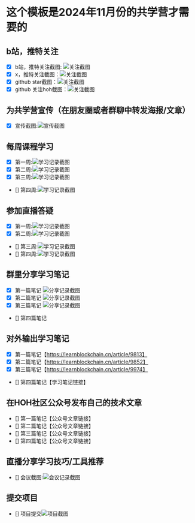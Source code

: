 # 这个模板是2024年11月份的共学营才需要的

## b站，推特关注

- [x] b站，推特关注截图: ![关注截图](./images/bilibili.jpg)
- [x] x，推特关注截图：![关注截图](./images/hoh.jpg)
- [x] github star截图：![关注截图](./images/star.jpg)
- [x] github 关注hoh截图：![关注截图](./images/follow_hoh.jpg)

## 为共学营宣传（在朋友圈或者群聊中转发海报/文章）

- [x] 宣传截图:![宣传截图](./images/ad.jpg)

## 每周课程学习

- [x] 第一周:![学习记录截图](./images/study_week1.png)
- [x] 第二周:![学习记录截图](./images/study_week2.png)
- [x] 第三周:![学习记录截图](./images/study_week3.jpg)
- [] 第四周:![学习记录截图](./images/你的图片地址)

## 参加直播答疑

- [x] 第一周:![学习记录截图](./images/answer_week1.jpg)
- [x] 第二周:![学习记录截图](./images/answer_week2.jpg)
- [] 第三周:![学习记录截图](./images/你的图片地址)
- [] 第四周:![学习记录截图](./images/你的图片地址)

## 群里分享学习笔记

- [x] 第一篇笔记 ![分享记录截图](./images/study_note1.png)
- [x] 第二篇笔记 ![分享记录截图](./images/study_note2.png)
- [x] 第三篇笔记 ![分享记录截图](./images/study_note3.png)
- [] 第四篇笔记

## 对外输出学习笔记

- [x] 第一篇笔记【https://learnblockchain.cn/article/9813】
- [x] 第二篇笔记【https://learnblockchain.cn/article/9852】
- [x] 第三篇笔记【https://learnblockchain.cn/article/9974】
- [] 第四篇笔记【学习笔记链接】

## 在HOH社区公众号发布自己的技术文章

- [] 第一篇笔记【公众号文章链接】
- [] 第二篇笔记【公众号文章链接】
- [] 第三篇笔记【公众号文章链接】
- [] 第四篇笔记【公众号文章链接】

## 直播分享学习技巧/工具推荐

- [] 会议截图:![会议记录截图](./images/你的图片地址)

## 提交项目

- [] 项目提交![项目截图](./images/你的图片地址)


